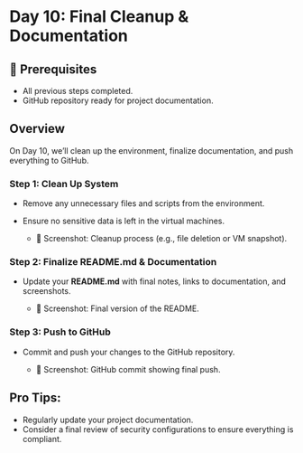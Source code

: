 # Day 10: Final Cleanup & Documentation

## 🧰 Prerequisites
- All previous steps completed.
- GitHub repository ready for project documentation.

## Overview
On Day 10, we’ll clean up the environment, finalize documentation, and push everything to GitHub.

### **Step 1: Clean Up System**
- Remove any unnecessary files and scripts from the environment.
- Ensure no sensitive data is left in the virtual machines.

    - 📸 Screenshot: Cleanup process (e.g., file deletion or VM snapshot).

### **Step 2: Finalize README.md & Documentation**
- Update your **README.md** with final notes, links to documentation, and screenshots.

    - 📸 Screenshot: Final version of the README.

### **Step 3: Push to GitHub**
- Commit and push your changes to the GitHub repository.
  
    - 📸 Screenshot: GitHub commit showing final push.

## Pro Tips:
- Regularly update your project documentation.
- Consider a final review of security configurations to ensure everything is compliant.
